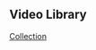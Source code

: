 ## Video Library

<a href="https://docs.google.com/spreadsheets/d/1l2nMubbEdZB819fUddCf0gRWWvKKEpwiU8pS2VPEhIQ/edit?usp=sharing">Collection</a>
